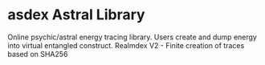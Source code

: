 # asdex Astral Library
Online psychic/astral energy tracing library. Users create and dump energy into virtual entangled construct. Realmdex V2 - Finite creation of traces based on SHA256

